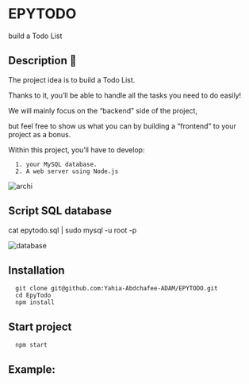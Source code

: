 # EPYTODO
<p>build a Todo List</p>

<h2>Description 🌄 </h2>
<p>The project idea is to build a Todo List.</p>
<p>Thanks to it, you’ll be able to handle all the tasks you need to do easily!</p>
<p>We will mainly focus on the “backend” side of the project,</p>
<p>but feel free to show us what you can by building a “frontend” to your project as a bonus.</p>
<p>Within this project, you’ll have to develop:</p>

      1. your MySQL database.
      2. A web server using Node.js
 
![archi](https://user-images.githubusercontent.com/91891487/182189977-71ed0875-d5dc-4c0f-9eb1-bcf70ebe2331.png)

<h2> Script SQL database </h2>
<p>cat epytodo.sql | sudo mysql -u root -p</p>

![database](https://user-images.githubusercontent.com/91891487/182193746-a93e3248-be8d-4be4-bf0e-66cc13863ee5.png)

<h2> Installation </h2>

      git clone git@github.com:Yahia-Abdchafee-ADAM/EPYTODO.git
      cd EpyTodo
      npm install
      
<h2>Start project</h2>

      npm start
 
 <h2>Example:</h2>
 
